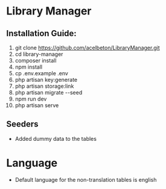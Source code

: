 # Library Manager

## Installation Guide:
  1. git clone https://github.com/acelbeton/LibraryManager.git
  1. cd library-manager
  1. composer install
  1. npm install
  1. cp .env.example .env
  1. php artisan key:generate
  1. php artisan storage:link
  1. php artisan migrate --seed
  1. npm run dev
  1. php artisan serve

## Seeders
  - Added dummy data to the tables

# Language
  - Default language for the non-translation tables is english
